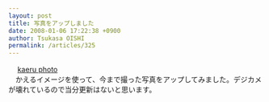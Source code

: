 ```yaml
---
layout: post
title: 写真をアップしました
date: 2008-01-06 17:22:38 +0900
author: Tsukasa OISHI
permalink: /articles/325
---
```



　 [kaeru photo](http://image.kaeruspoon.net/tsukasa/pictures)  
　かえるイメージを使って、今まで撮った写真をアップしてみました。デジカメが壊れているので当分更新はないと思います。  

